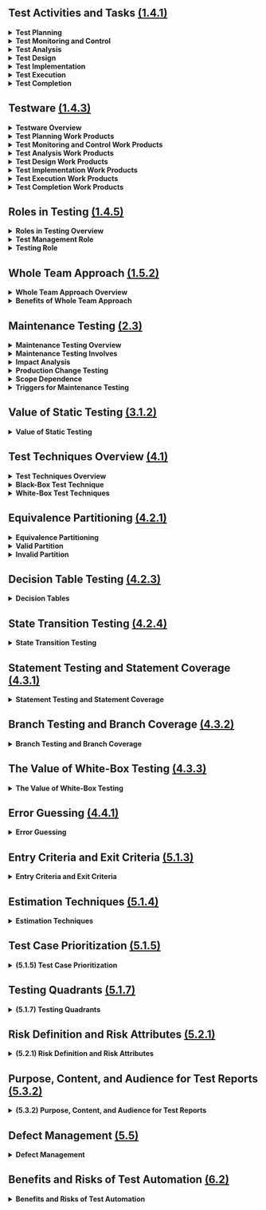 <style>
details summary {
    font-weight: bold;
}
</style>


<!-- #region Section 1.4.1 -->

## Test Activities and Tasks [(1.4.1)](/Chapters/Chapter%201/Section_4.md#141)

<details>
  <summary>Test Planning</summary> 

- Define test objectives.
- Select the best approach to achieve objectives within constraints.

</details>

<details>
  <summary>Test Monitoring and Control</summary>

**Test Monitoring:**
- Continuously check all test activities.
- Compare actual progress against the test plan.

**Test Control:**
- Take actions to meet test objectives.

</details>

<details>
  <summary>Test Analysis</summary>

- Analyze the test basis to identify testable features.
- Define and prioritize test conditions with related risks.
- Evaluate Test Basis and Test Objects to identify defects and assess testability.
- Answer "What to test" with measurable coverage criteria.

</details>

<details>
  <summary>Test Design</summary>

- Turn Test Conditions into Test Cases and other Testware.
- Identify coverage items to specify test case inputs.
- Define test data requirements.
- Design test environment and identify required infrastructure and tools.
- Use [Testing Techniques](Chapters/Chapter%204/Chapter_4_Home.md) for support.
- Answer "How to test?"

</details>

<details>
  <summary>Test Implementation</summary>

- Create/gather testware for test execution (e.g., Test Data).
- Organize into Test Procedures and arrange within the Test Execution Schedule.
- Assemble into Test Suites.
- Create manual and automated test scripts.

</details>

<details>
  <summary>Test Execution</summary>

- Run tests according to the Test Execution Schedule.
- Compare actual test results with expected results.
- Log test results and defects.
- Perform manual or automated testing.
- Conduct continuous or pair testing sessions.

</details>

<details>
  <summary>Test Completion</summary>

- Occurs at Project Milestones:
  - Unresolved Defects
  - Change Requests
  - Product Backlog items
  - Milestones Examples: Release, End of Iterations, Test Level Completion
- Identify, archive, or hand over testware for future use.
- Shut down and archive the test environment.
- Review test activities for lessons learned and improvements.
- Create and share a Test Completion Report with stakeholders.

</details>

<!-- #endregion -->

<!-- #region Section 1.4.3 -->

## Testware [(1.4.3)](/Chapters/Chapter%201/Section_4.md#143)

<details>
  <summary>Testware Overview</summary>

- Created as output **Work Products** from [Test Activities](#141).
- No company creates and manages their Work Products the same.
- Proper management of configuration ensures consistency and integrity of Work Products.

</details>

<details>
  <summary>Test Planning Work Products</summary>

- Test Plan
- Test Schedule
- Risk Register
  - List of risks with:
    - Risk Likelihood
    - Risk Impact
    - [Risk Mitigation](Chapter%205#2) Info
- [Entry/Exit Criteria](Chapter%205#1)

</details>

<details>
  <summary>Test Monitoring and Control Work Products</summary>

- [Test Progress Reports](Chapter%205#Section3.2)
- [Documentation of Control Directives](Chapter%205#3)
- [Risk Information](Chapter%205#2)

</details>

<details>
  <summary>Test Analysis Work Products</summary>

- (Prioritized) Test Conditions
  - Acceptance Criteria
- Defect Reports with Test Basis defects (if not fixed directly)

</details>

<details>
  <summary>Test Design Work Products</summary>

- (Prioritized) Test Cases
- Test Charters
- Coverage Items
- Test Data Requirements
- Test Environment Requirements

</details>

<details>
  <summary>Test Implementation Work Products</summary>

- Test Procedures
- Automated Test Scripts
- Test Suites
- Test Data
- Test Execution Schedule
- Test Environment Variables
  - Stubs
  - Drivers
  - Simulators
  - Service Virtualizations

</details>

<details>
  <summary>Test Execution Work Products</summary>

- Test Logs
- [Defect Reports](Chapter%205#5)

</details>

<details>
  <summary>Test Completion Work Products</summary>

- [Test Completion Report](Chapter%205#532)
- Action Items for Improvement
- Documented Lessons Learned
- Change Requests
  - EX: Product Backlog Items

</details>

<!-- #endregion -->

<!-- #region Section 1.4.5 -->

## Roles in Testing [(1.4.5)](/Chapters/Chapter%201/Section_4.md#145)

<details>
  <summary>Roles in Testing Overview</summary>

- There are two (2) Principal Roles: **Test Management** and **Testing**
- Different people may take on these roles at different times.
  - Test Management Role can be performed by:
    - Team Leader
    - Test Manager
    - Development Manager
    - etc.
- One (1) person can also take on both roles at the same time.

</details>

<details>
  <summary>Test Management Role</summary>

- Overall responsible for:
  - Test Process
  - Test Team
  - Leadership of Test Activities
- Mainly focused on:
  - Activities of Test Plan
  - Test Monitoring
  - Test Controlling
  - Test Completion
- Agile Example:
  - Test Management tasks may be handled by Agile Team
  - Tasks for multiple teams or the entire organization may be performed by Test Managers outside of the Development Team

</details>

<details>
  <summary>Testing Role</summary>

- Overall responsible for:
  - Engineering (Technical) aspect of Testing
- Mainly focused on Activities of:
  - Test Analysis
  - Test Design
  - Test Implementation
  - Test Execution

</details>

<!-- #endregion -->

<!-- #region Section 1.5.2 -->

## Whole Team Approach [(1.5.2)](/Chapters/Chapter%201/Section_5.md#152)

<details>
  <summary>Whole Team Approach Overview</summary>

- Dependent on Context, Whole Team Approach is not always appropriate.
  - EX: Safety Critical, a high level of test independence may be needed.
- Any team member with the necessary knowledge or skills can perform any task.
- Whole team is responsible for Quality.

</details>

<details>
  <summary>Benefits of Whole Team Approach</summary>

- Improves team dynamics
- Enhances communication and collaboration
- Creates synergy

</details>

<!-- #endregion -->

<!-- #region Section 2.3 -->

## Maintenance Testing [(2.3)](/Chapters/Chapter%202/Section_3.md)

<details>
  <summary><strong>Maintenance Testing Overview</strong></summary>

  - Different Categories:
    - Corrective
    - Adaptive to changes in the environment
    - Improve performance or maintainability

</details>

<details>
  <summary><strong>Maintenance Testing Involves</strong></summary>

  - Planned Releases/Deployments
  - Unplanned Releases/Deployments (Hot Fixes)

</details>

<details>
  <summary><strong>Impact Analysis</strong></summary>

  - May be done before a change is made
  - Helps decide if the change is necessary

</details>

<details>
  <summary><strong>Production Change Testing</strong></summary>

  - Evaluates successful implementation
  - Checks for possible regressions on unchanged parts of the system

</details>

<details>
  <summary><strong>Scope Dependence</strong></summary>

  - Degree of risk of the change
  - Size of the existing system
  - Size of the change

</details>

<details>
  <summary><strong>Triggers for Maintenance Testing</strong></summary>

  - Modifications such as planned enhancements (Release-Based), corrective changes, or hot fixes
  - Upgrades or migrations of the operational environment
    - Can require tests associated with new environment, changes in software, or tests of data conversion
  - Retirement of a system
    - Testing of data archiving if long retention periods are required
    - Testing of restore and retrieval procedures after archiving

</details>

<!-- #endregion -->

<!-- #region Section 3.1.2 -->

## Value of Static Testing [(3.1.2)](/Chapters/Chapter%203/Section_1.md#312)

<details>
  <summary><strong>Value of Static Testing</strong></summary>

  - Can detect defects in the earliest phases of SDLC
  - Identify defects not found in Dynamic Testing
    - Unreachable Code
    - Design Patterns not implemented as desired
    - Defects in non-executable work products
  - Provides ability to evaluate the quality of Work Products
  - Provides build confidence in Work Products
  - Verifies documented requirements, so stakeholders can make sure requirements meet actual needs
  - Shared understanding between involved stakeholders
    - Should include a wide variety of stakeholders
  - Reviews may be more costly to implement, but overall project costs are much lower than with no reviews
    - Due to less time and effort necessary for fixing defects later
  - Code defects can be detected using Static Analysis more efficiently than Dynamic Testing
    - Fewer Code Defects
    - Lower overall Development effort

</details>

<!-- #endregion -->

<!-- #region Section 4.1 -->

## Test Techniques Overview [(4.1)](/Chapters/Chapter%204/Section_1.md)

<details>
  <summary><strong>Test Techniques Overview</strong></summary>

  - Supports tester in Test Analysis (what to test) and Test Design (how to test)
  - Helps to develop relatively small, but sufficient, set of test cases in a Systematic way
  - Helps tester _\_\_\_ during Test Analysis and Design:
    - Define Test Conditions
    - Identify coverage items
    - Identify Test Data

</details>

<details>
  <summary><strong>Black-Box Test Technique</strong></summary>

  - Referred to as Specification-Based Techniques
  - Based on analysis of the specified behavior of the test object without code knowledge
  - Test cases are independent of how the software is implemented
    - If there are code changes, but required behavior stays the same, test cases will stay useful

</details>

<details>
  <summary><strong>White-Box Test Techniques</strong></summary>

  - Referred to as Structure-Based Techniques
  - Based on analysis of the test object's internal structure and processing
  - Test cases are dependent on how the software is designed
    - Created only after design or implementation of the test object

</details>

<!-- #endregion -->

<!-- #region Section 4.2.1 -->

## Equivalence Partitioning [(4.2.1)](/Chapters/Chapter%204/Section_2.md#421)

<details>
  <summary><strong>Equivalence Partitioning</strong></summary>

  - Divides data into partitions
  - Partitions can be:
    - Continuous or discrete
    - Ordered or unordered
    - Finite or infinite
  - Theory:
    - If a test case tests one value from a partition and detects a defect
    - Then this defect should also be detected with other values within the same partition
    - Therefore one test for each partition is sufficient
  - Can be identified for any data element related to the test object:
    - Inputs
    - Outputs
    - Configuration items
    - Internal values
    - Time-Related values
    - Interface parameters
  - Simple test objects EP <u>CAN</u> be easy
    - In practice though, understanding how the test object will treat different values is often complicated
    - **Partitioning SHOULD BE done with care**
  - Coverage items are the Equivalence Partitions
  - Achieving 100% Coverage:
    - Test cases must exercise all identified partitions (includes invalid partitions) by covering each partition at least once
  - Coverage is measured by:
    - Number of partitions exercised by at least one test case
    - Divided by the total number of identified partitions
    - Coverage is expressed as a percentage
  - Many test objects include multiple sets of partitions
    - Test objects with more than one input parameter
    - Which means a test case will cover partitions from different sets of partitions
  - Each Choice Coverage
    - Simplest coverage criterion in the case of multiple sets of partitions
    - Each choice coverage requires test cases to exercise each partition from each set of partitions at least once
    - Each one does not take into account combinations of partitions

</details>

<details>
  <summary><strong>Valid Partition</strong></summary>

  - Partition containing valid values
    - Example - Valid values may be interpreted as those that should be processed by the test object or as those for which the specification defines their processing

</details>

<details>
  <summary><strong>Invalid Partition</strong></summary>

  - Partition containing invalid values
    - Example - Invalid values may be interpreted as those that should be ignored or rejected by the test object or as those for which no processing is defined in the test object specification
  - Definition of valid and invalid values dependent on team and organization

</details>

<!-- #endregion -->

<!-- #region Section 4.2.3 -->

## Decision Table Testing [(4.2.3)](/Chapters/Chapter%204/Section_2.md#423)

<details>
  <summary><strong>Decision Tables</strong></summary>

  - Used for testing implementation of system requirements that specify how different combinations of conditions result in different outcomes
    - Effective way of recording complex logic, such as business rules
    - Table Rows:
      - Conditions and resulting actions of the system are defined
    - Table Columns:
      - Corresponds to a decision rule that defines a unique combination of conditions
      - Along with associated actions
    - **Limited-Entry Decision Table**:
      - All values of the conditions and actions (except for irrelevant or infeasible ones) are shown as Boolean values (True or False)
    - **Extended-Entry Decision Table**:
      - Some or all conditions or actions may take on multiple values:
        - Ranges of numbers
        - Equivalence partitions
        - Discrete Values
    - Notation for Conditions:
      - **"T"** : True - Condition satisfied
      - **"F"** : False - Condition is not satisfied
      - **"-"** : Value of condition is irrelevant for action outcome
      - **"N/A"** : Condition is infeasible for a given rule
    - Notation for Actions:
      - **"X"** : Action should occur
      - **"Blank"** : Action should not occur
      - Other notations may be used
    - Full decision table has enough columns to cover every combination of conditions
    - Table can be simplified by:
      - Deleting columns containing infeasible combinations of conditions
      - Merging columns where conditions do not affect the outcome into a single column
      - Minimization algorithms are out of scope of syllabus
    - Coverage items are the columns containing feasible combinations of conditions
    - Achieving 100% Coverage:
      - Test cases must exercise all these columns
      - Number of exercised columns
      - Divided by total number of feasible columns
      - Expressed as a percentage
    - Provides systematic approach to identify all combinations of conditions where some might be overlooked
    - Helps find any gaps or contradictions in the requirements
    - If there are many conditions:
      - Exercising all the decision rules may be time consuming:
        - Number of rules grows exponentially with the number of conditions
      - Reduce the number of rules that need to be exercised
      - Minimized decision table
      - Risk-Based approach

</details>

<!-- #endregion -->

<!-- #region Section 4.2.4 -->

## State Transition Testing [(4.2.4)](/Chapters/Chapter%204/Section_2.md#424)

<details>
  <summary><strong>State Transition Testing</strong></summary>

  - **State Transition Diagram** 
    - Models the behavior of a system by showing its possible states and valid state transitions
    - Transition is initiated by an event:
      - May be additionally qualified by a guard condition
    - Transitions are assumed to be instantaneous and may sometimes result in the software taking action
    - Common Transition Labeling:
      - "Event [guard condition] / Action"
    - Guard conditions and actions can be omitted if they do not exist or are irrelevant for the tester
    
  - **Stable Table**
    - Equivalent Model to State Transition Diagram
    - **Rows** represent states
    - **Columns** represent events (together with guard conditions if they exist)
    - **Table Entries (Cells)** represent transitions and contain:
      - Target State
      - Resulting Actions, if defined
    - In contrast to Transition Diagram, State Table explicitly shows invalid transitions:
      - Represented by empty cells

  - Test case based on a State Transition Diagram or Stable Table is usually represented as a sequence of events:
    - Results in a sequence of state changes (and actions if necessary)
  - One test case may, and usually will, cover several transitions between states
  - There are many coverage criteria for state transition testing

  - **All States Coverage**
    - Coverage items are the states
    - Achieving 100% Coverage:
      - Test cases must ensure all states are visited
      - Number of visited states
      - Divided by the total number of states
      - Expressed as a percentage

  - **Valid Transitions Coverage**
    - Also called 0-Switch Coverage
    - Coverage items are single valid transitions
    - Achieving 100% Coverage:
      - Test cases must exercise all the valid transitions
      - Number of exercised valid transitions
      - Divided by the total number of valid transitions
      - Expressed as a percentage

  - **All Transitions Coverage**
    - Coverage items are all transitions shown in a State Table
    - Testing only one invalid transition in a single test case helps to avoid fault masking:
      - Situation in which one defect prevents the detection of another
    - Achieving 100% Coverage:
      - Test cases must exercise all the valid transitions and attempt to execute invalid transitions
      - Number of valid and invalid transitions exercised or attempted to be covered by executed test cases
      - Divided by the total number of valid and invalid transitions
      - Expressed as a percentage

  - **All States Coverage** is weaker than **Valid Transitions Coverage**:
    - Due to it typically being able to achieve without exercising all the transitions
  - **Valid Transitions** is the most widely used coverage criterion
  - Achieving full **Valid Transition Coverage** guarantees full **All States Coverage**
  - Achieving full **All Transitions Coverage** guarantees both full **All States Coverage** and full **Valid Transitions Coverage**:
    - Should be a minimum requirement for mission and safety-critical software

</details>

<!-- #endregion -->

<!-- #region Section 4.3.1 -->

## Statement Testing and Statement Coverage [(4.3.1)](/Chapters/Chapter%204/Section_3.md#431)

<details>
  <summary><strong>Statement Testing and Statement Coverage</strong></summary>

  - **Statement Testing**
    - Coverage items are executable statements
    - Design test cases that exercise statements in the code until an acceptable level of coverage is achieved
    - Coverage is measured as:
      - The number of statements exercised by the test cases
      - Divided by the total number of executable statements in the code
      - Expressed as a percentage
    - When 100% coverage is achieved:
      - Ensures all executable statements in the code have been tested at least once
      - Each statement with a defect has been executed:
        - May cause failure in detecting the presence of defect
      - Exercising a statement with a test case will not detect defects in **ALL** cases:
        - Data Dependent statements:
          - Division by zero
      - 100% Coverage does not guarantee all decision logics have been tested:
        - May not exercise all branches

</details>

<!-- #endregion -->

<!-- #region Section 4.3.2 -->

## Branch Testing and Branch Coverage [(4.3.2)](/Chapters/Chapter%204/Section_3.md#432)

<details>
  <summary><strong>Branch Testing and Branch Coverage</strong></summary>

  - **Branch**
    - Transfer of control between 2 nodes in control graph
    - Shows possible sequences in which source code statements are executed in the test object
    - Transfer of control can be:
      - Unconditional (Straight-Line Code)
      - Conditional (Decision outcome)

  - **Branch Testing**
    - Coverage items are branches
    - Design test cases to exercise branches in the code until an acceptable level of coverage is achieved
    - Coverage is measured as:
      - Number of branches exercised by the test cases
      - Divided by the total number of branches
      - Expressed as a percentage

  - **100% Branch Coverage**
    - All branches in the code, unconditional and conditional, are exercised by test cases
    - Conditional branches typically correspond to a true or false outcome:
      - "If...Then" Decision
      - A Switch/Case Statement
      - Decision to exit or continue loop
    - Exercising a branch with a test case will not detect defects in all cases:
      - May not detect defects requiring the execution of a specific path in the code
    - Branch coverage subsumes statement coverage:
      - Any set of test cases achieving 100% **Branch Coverage** also achieves 100% **Statement Coverage**, but not vice versa

</details>

<!-- #endregion -->

<!-- #region Section 4.3.3 -->

## The Value of White-Box Testing [(4.3.3)](/Chapters/Chapter%204/Section_3.md#433)

<details>
  <summary><strong>The Value of White-Box Testing</strong></summary>

  - **Fundamental Strength**
    - Entire software implementation is taken into account during testing
    - Facilitates defect detection even when software specification is vague, outdated, or incomplete

  - **Weakness**
    - If the software does not implement one or more requirements, White-Box Testing may not detect the resulting defects of omission

  - Can be used in Static Testing
    - During dry runs of code

  - Well suited to reviewing code that is not yet ready for:
    - Execution
    - Pseudocode
    - High-Level or Top-Down Logic which can be modeled with a control flow graph

  - Only Black-Box Testing does not provide a measure of actual code coverage
  - White-Box Coverage measures provide an objective measurement of coverage:
    - Provides the necessary information to allow additional tests to be generated for:
      - Increase of coverage
      - Increase of confidence in the code

</details>

<!-- #endregion -->

<!-- #region Section 4.4.1 -->

## Error Guessing [(4.4.1)](/Chapters/Chapter%204/Section_4.md#441)

<details>
  <summary><strong>Error Guessing</strong></summary>

  - Used to anticipate the occurrence of errors, defects, and failures based on tester's knowledge:
    - How the application has worked in the past
    - Type of errors developers tend to make
    - Type of defects from errors
    - Types of failures that have occurred in other, similar applications

  - Generally, errors, defects, and failures may be related to:
    - **Input**
      - Correct input not accepted
      - Parameters wrong or missing
    - **Output**
      - Wrong format
      - Wrong result
    - **Logic**
      - Missing cases
      - Wrong operator
    - **Computation**
      - Incorrect operand
      - Wrong computation
    - **Interfaces**
      - Parameter mismatch
      - Incompatible types
    - **Data**
      - Incorrect initialization
      - Wrong type
  
  - Fault attacks are a methodical approach to the implementation of error guessing
  - Technique requires tester to create or acquire a list of possible:
    - Errors
    - Defects
    - Failures

    - The list will help:
      - Identify defects associated with the errors
      - Expose the defects
      - Cause the failures

    - List can be built based on:
      - Experience 
      - Defect and Failure data
      - Common knowledge about why software fails

</details>


<!-- #endregion -->

<!-- #region Section 5.1.3 -->

## Entry Criteria and Exit Criteria [(5.1.3)](/Chapters/Chapter%205/Section_1.md#513)

<details>
  <summary><strong>Entry Criteria and Exit Criteria</strong></summary>

  - Both Entry and Exit Criteria should be defined for each test level
  - Both will differ based on the test objectives

  - **Entry Criteria**
    - Defines the preconditions for undertaking a given activity
    - If it is not met, it is likely that the activity will prove to be more:
      - Difficult
      - Time-Consuming
      - Costly
      - Risky
    - Typical Entry Criteria:
      - **Availability of Resources**
        - People
        - Tools
        - Environments
        - Test Data
        - Budget
        - Time
      - **Availability of Software**
        - Test Basis
        - Testable Requirements
        - User Stories
        - Test Cases
      - **Initial Quality Level of a Test Object**
        - All Smoke Tests have passed
        
  - **Exit Criteria**
    - Defines what must be achieved in order to declare an activity completed
    - Typical Exit Criteria:
      - **Measures of Thoroughness**
        - Achieved level of Coverage
        - Number of Unresolved Defects
        - Defect Density
        - Number of Failed Test Cases
      - **Completion Criteria**
        - Planned Tests have been executed
        - Static Testing has be performed
        - All defects found are reported
        - All Regression Tests are automated
      - **Running out of time or budget**
    - If stakeholders have reviewed and accepted the risks to go live, all Exit Criteria do not need to be satisfied

  - **Agile Software Development**
    - Exit Criteria is known as **Definition of Done**
      - Defines the team's objective metrics for a releasable item
    - Entry Criteria is known as **Definition of Ready**
      - Criteria that must be fulfilled to start the development and/or testing activities

</details>

<!-- #endregion -->

<!-- #region Section 5.1.4 -->

## Estimation Techniques [(5.1.4)](/Chapters/Chapter%205/Section_1.md#514)

<details>
  <summary><strong>Estimation Techniques</strong></summary>

  - **Estimation Overview**
    - Predicting the amount of test-related work needed to meet the objectives of a test project
    - Important to clarify to stakeholders that the estimate is based on several assumptions and is subject to estimation error
    - Estimation for small tasks is usually more accurate than for large tasks
    - For large tasks, decompose into smaller tasks and estimate those

  - **Estimation based on Ratios**
    - **Metrics-Based Technique**
      - Figures collected from previous projects within the organization
        - Allows deriving "standard" ratios for similar projects
      - Best source for estimation is historical data from the organization
        - Example:
          - Previous Project Development-to-Test Effort ratio was 3:2
          - Current Project Development Effort is 600 person-days
          - Test Estimate = 400 person-days
            - Calculation: 600 / 3 = 200, 200 * 2 = 400

  - **Extrapolation**
    - **Metrics-Based Technique**
      - Measurements are made early in the project to gather data
      - Effort required for the remaining work is approximated by extrapolating this data
        - Usually with a mathematical model
      - Suitable for Iterative SDLCs
        - Example:
          - Extrapolate test effort for the next iteration as the average effort from the last three iterations

  - **Wideband Delphi**
    - **Iterative, Expert-Based Technique**
      - Experts make experience-based estimations
      - Experts estimate effort in isolation
      - Results are collected, and if deviations are out of agreed boundaries, experts discuss and re-estimate
      - Repeated until consensus is achieved

    - **Planning Poker**
      - Variant of Wideband Delphi
      - Commonly used in Agile Software Development
      - Estimates made using cards with numbers representing effort size

  - **Three-Point Estimation**
    - **Expert-Based Technique**
      - Estimation is based on a single test case
      - Experts provide three estimations:
        - Most Optimistic (A)
        - Most Likely (M)
        - Most Pessimistic (B)
      - Final Estimate (E) = (A + 4*M + B) / 6
      - Allows calculation of measurement error
        - SD = (B - A) / 6

    - **Example:**
      - A = 6
      - M = 9
      - B = 18
      - Estimation:
        - E = (6 + (4 * 9) + 18) / 6 = 10
        - For 4 test cases: E = 10 * 4 = 40
      - Measurement Error:
        - SD = (18 - 6) / 6 = 2
      - Final Answer:
        - 10 ± 2

</details>


<!-- #endregion -->

<!-- #region Section 5.1.5 -->

## Test Case Prioritization [(5.1.5)](/Chapters/Chapter%205/Section_1.md#515)

<details>
  <summary><strong>(5.1.5) Test Case Prioritization</strong></summary>

  - Test Cases and Test procedures are specified and assembled into Test Suites
    - Test Suites are then arranged in a Test Execution Schedule
      - Defined by the order they are to be run

  - Different factors are taken into account
  - Most commonly used Test Case Prioritization Strategies:
    - **Risk-Based Prioritization**
      - Order of Test Execution is based on results of [Risk Analysis](Section_2.md#523)
      - Test Cases covering the most important risks are executed first

    - **Coverage-Based Prioritization**
      - Order of Test Execution is based on Coverage (Statement Coverage)
      - Test Cases achieving the highest coverage are executed first
      - **Additional Coverage Prioritization**
        - Another variant of Coverage-Based Prioritization
        - Test Case achieving the highest coverage is executed first
        - Each subsequent test case is the one that achieves the highest additional coverage

    - **Requirements-Based Prioritization**
      - Order of Test Execution is based on the priorities of the requirements traced back to the corresponding test cases
      - Requirement priorities are defined by stakeholders
      - Test cases related to the most important requirements are executed first

  - Ideally Test Cases would be ordered to run based on their priority levels using one of the above-mentioned prioritization strategies
    - If test cases or features being tested have dependencies, this may not work
    - If a test case with a higher priority is dependent on a test case with a lower priority, the lower priority test case must be executed first

  - Order of Test execution must also take into account of the availability of resources
    - Required Test Tools
    - Required Test Environments
    - Required People that may only be available for a specific time window

</details>


<!-- #endregion -->

<!-- #region Section 5.1.7 -->

## Testing Quadrants [(5.1.7)](/Chapters/Chapter%205/Section_1.md#517)

<details>
  <summary><strong>(5.1.7) Testing Quadrants</strong></summary>

  - With Agile, Testing Quadrants are grouped by the test levels with the appropriate:
    - Test Types
    - Activities
    - Test Techniques
    - Work Products

  - Model supports test management in visualizing this
    - Ensures that all appropriate test types and test levels are included in the SDLC
    - Understands that some test types are more relevant to certain test levels than others
    - Provides a way to differentiate and describe the types of tests to:
      - All Stakeholders
      - Developers
      - Testers
      - Business Representatives

  - Tests can be Business Facing or Technology Facing
  - Tests support the team (Guide the development) or critique the product (Measure its behavior against the expectations)
    - These two viewpoints determine the four quadrants:

    - **Quadrant Q1** (Technology Facing, support the team)
      - Contains:
        - Component
        - Component Integration Tests
      - Tests should be automated and included in CI process

    - **Quadrant Q2** (Business Facing, support the team)
      - Contains:
        - Functional tests
        - Examples
        - User Story Tests
        - User Experience Prototypes
        - API Testing
        - Simulation
      - These tests check the acceptance criteria
      - Tests can be manual or automated

    - **Quadrant Q3** (Business Facing, critique the product)
      - Contains:
        - Exploratory Testing
        - Usability Testing
        - User Acceptance Testing
      - User Oriented and often manual

    - **Quadrant Q4** (Technology Facing, critique the product)
      - Contains:
        - Smoke Tests
        - Non-Functional Tests (except Usability Tests)
      - Tests are often automated

</details>


<!-- #endregion -->

<!-- #region Section 5.2.1 -->

## Risk Definition and Risk Attributes [(5.2.1)](/Chapters/Chapter%205/Section_2.md#521)

<details>
  <summary><strong>(5.2.1) Risk Definition and Risk Attributes</strong></summary>

  - Risk is a potential **Event** whose occurrence causes an adverse effect:
    - Event
    - Hazard
    - Threat
    - Situation

  - Risk can be characterized by two factors:
    - **Risk Likelihood**
      - Probability of Risk Occurrence (greater than 0, less than 1)
    - **Risk Impact (Harm)**
      - Consequences of this occurrence
    - These factors express the risk level
      - Measure for the risk
      - Higher the risk level, the more important is its treatment
    - **Risk Level = Risk Impact * Risk Likelihood**

</details>


<!-- #endregion -->

<!-- #region Section 5.3.2 -->

## Purpose, Content, and Audience for Test Reports [(5.3.2)](/Chapters/Chapter%205/Section_3.md#532)

<details>
  <summary><strong>(5.3.2) Purpose, Content, and Audience for Test Reports</strong></summary>

  - **Test Reporting** summarizes and communicates test information during and after testing

  - **Test Progress Reports** support the ongoing control of the testing
    - When changes are needed due to deviation from the plan or changed circumstances, report must provide enough information to make modifications to:
      - Test Schedule
      - Resources
      - Test Plan

  - **Test Completion Reports**
    - Summarize a specific stage of testing and can give information for subsequent testing
      - Test Level
      - Test Cycle
      - Iteration
    - Prepared during test completion, when a **Test Level** is complete:
      - Project
      - Test level
      - Test type
    - Or ideally, the exit criteria have been met
    - Report uses test progress reports and other data
    - Typically includes:
      - Test Summary
      - Testing and Product quality evaluation based on the original test plan
        - Test Objectives
        - Exit Criteria
      - Deviations from the test plan
        - Differences from the planned schedule, duration, and effort
      - Testing impediments and workarounds
      - Test metrics based on test progress reports
      - Unmitigated risks, defects not fixed
      - Lessons learned that are relevant to the testing
  
  - During Test Monitoring and Control, test team generates test progress reports for stakeholders to keep them informed
  - Test Reports are usually generated on a regular basis and include:
    - Test Period
    - Test Progress including any notable deviations
      - Ahead or behind schedule
    - Impediments for testing and their workarounds
    - [Test Metrics](#531)
    - New and changed risks within the testing period
    - Testing planned for the next period

  - Different audiences:
    - Require different information in the reports
    - Influence the degree of formality
    - The frequency of reporting
  
  - Test Progress Reporting to others in the same team is often frequent and informal
  - Project Testing Completion Reporting follows a set template and occurs only once

  - Test Completion Reports and Test Progress Reports (Test Status Reports) templates and examples can be found at ISO/IEC/IEEE 29119-3

</details>


<!-- #endregion -->

<!-- #region Section 5.5 -->

## Defect Management [(5.5)](/Chapters/Chapter%205/Section_5.md)

<details>
  <summary><strong>Defect Management</strong></summary>

  - A major test objective is to find defects, therefore an established Defect Management Process is essential
  - Reported anomalies may turn out to be real defects or something else
    - False positive
    - Change request
  - These defects are resolved during the process of dealing with defect reports
  - Anomalies may be reported during any phase of the SDLC and the form depends on the SDLC
  - At a minimum, Defect Management Process includes a workflow for handling individual anomalies from their discovery to their closure and rules for their classification
  - Workflow typically comprises activities to:
    - Log the reported anomalies
    - Analyze anomalies
    - Classify anomalies
    - Decide on a suitable response
      - Fix anomalies
      - Keep as is
    - Close the defect report

  - Typical defect reports have the following objectives:
    - Provide those responsible for handling and resolving reported defects with sufficient information to resolve the issue
    - Provide a means of tracking the quality of the work product
    - Provide ideas for improvement of the development and test process

  - A defect report logged during dynamic testing typically includes:
    - Unique identifier
    - Title with a short summary of the anomaly being reported
    - Date when the anomaly was observed, issuing organization, and author, including their role
    - Identification of the test object and test environment
    - Context of the defect
      - Test case being run
      - Test activity being performed
      - SDLC phase
      - Other relevant information such as:
        - Test technique
        - Checklist
        - Test data being used
    - Description of the failure to enable reproduction and resolution including the steps that detected the anomaly, and any relevant **test logs**, **database dumps**, **screenshots**, or **recordings**
    - Expected/Actual Results
    - Severity of defect on the interests of stakeholders or requirements
    - Priority to fix
    - Status of the defect
      - Open
      - Deferred
      - Duplicate
      - Waiting to be fixed
      - Awaiting confirmation of testing
      - Re-opened
      - Closed
      - Rejected
    - References
      - to the test cases

  - Some of the listed data may automatically included when using defect management tools
    - Identifier
    - Date
    - Author
    - Initial Status

  - Document templates for a defect report and example defect reports can be found in ISO/IEC/IEEE 29119-3 Standard

</details>


<!-- #endregion -->

<!-- #region Section 6.2 -->

## Benefits and Risks of Test Automation [(6.2)](/Chapters/Chapter%206/Section_2.md)

<details>
  <summary><strong>Benefits and Risks of Test Automation</strong></summary>

  - Acquiring a tool does not guarantee success
    - Each new tool will require effort to achieve real and lasting benefits
      - Tool introduction
      - Tool maintenance
      - Tool training
    - Some risks need analysis and mitigation

  - **Test Automation Benefits:**
    - Time saved by reducing repetitive manual work
      - Execute regression tests
      - Re-enter the same test data
      - Compare expected vs actual results
      - Check against coding standards
    - Prevention of simple human errors through greater consistency and repeatability
      - Tests are consistently derived from requirements
      - Test data is created in a systematic manner
      - Tests are executed by a tool in the same order with the same frequency
    - More objective assessment (coverage) and providing measures that are too complicated for humans to derive
    - Easier access to information about testing to support test management and test reporting
      - Statistics
      - Graphs
      - Aggregated data about test progress
      - Defect rates
      - Test execution duration
    - Reduced test execution times to provide earlier defect detection, faster feedback, and faster time to market
    - More time for testers to design new, deeper, and more effective tests

  - **Test Automation Risks:**
    - Unrealistic expectations about the benefits of a tool
      - Functionality
      - Ease of use
    - Inaccurate estimations of time, costs, and effort required to introduce a tool, maintain test scripts, and change the existing manual test process
    - Using a test tool when manual testing is more appropriate
    - Relying on a tool too much
      - Ignoring the need for human critical thinking
    - The dependency on the tool vendor which may:
      - Go out of business
      - Retire the tool
      - Sell the tool to a different vendor
      - Provide poor support
        - Responses to queries
        - Upgrades
        - Defect fixes
    - Using open-source software which may be abandoned, leading to no further updates, or requiring frequent updates due to further development
    - The automation tool is not compatible with the development platform
    - Choosing an unsuitable tool that does not comply with regulatory requirements and/or safety standards

</details>


<!-- #endregion -->